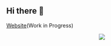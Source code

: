 ## Hi there 👋
[Website](josephhalloran.com)(Work in Progress)
<p align="center">
  <a href="https://skillicons.dev">
    <img src="https://skillicons.dev/icons?  i=ai,anaconda,cpp,git,latex,linkedin,linux,matlab,
      neovim,py,pytorch,sklearn" />
  </a>
</p>
<!--
**josephfhalloran/josephfhalloran** is a ✨ _special_ ✨ repository because its `README.md` (this file) appears on your GitHub profile.

Here are some ideas to get you started:

- 🔭 I’m currently working on ...
- 🌱 I’m currently learning ...
- 👯 I’m looking to collaborate on ...
- 🤔 I’m looking for help with ...
- 💬 Ask me about ...
- 📫 How to reach me: ...
- 😄 Pronouns: ...
- ⚡ Fun fact: ...
-->
[![My Skills](https://skillicons.dev/icons?i=ai,anaconda,cpp,git,latex,linkedin,linux,matlab,neovim,py,pytorch,sklearn)](https://skillicons.dev)
